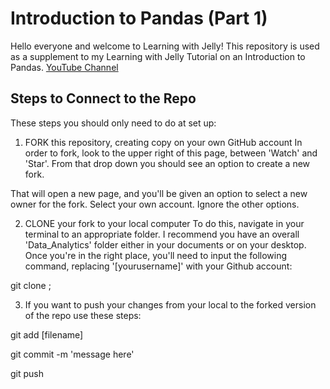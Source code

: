 # Introduction to Pandas (Part 1) 


Hello everyone and welcome to Learning with Jelly! This repository is used as a supplement to my 
Learning with Jelly Tutorial on an Introduction to Pandas.  [YouTube Channel](https://www.youtube.com/@learningwithjelly/videos)


## Steps to Connect to the Repo
These steps you should only need to do at set up:

1) FORK this repository, creating copy on your own GitHub account
In order to fork, look to the upper right of this page, between 'Watch' and 'Star'. From that drop down you should see an option to create a new fork.

That will open a new page, and you'll be given an option to select a new owner for the fork. Select your own account. Ignore the other options.

2) CLONE your fork to your local computer
To do this, navigate in your terminal to an appropriate folder. I recommend you have an overall 'Data_Analytics' folder either in your documents or on your desktop. Once you're in the right place, you'll need to input the following command, replacing '[yourusername]' with your Github account:

git clone ;

3) If you want to push your changes from your local to the forked version of the repo use these steps:

git add [filename]

git commit -m 'message here'

git push
